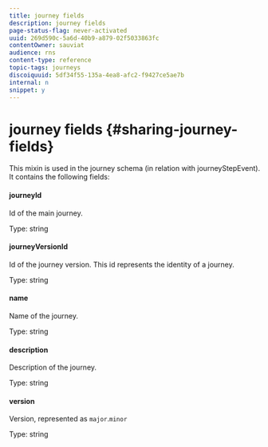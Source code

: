 ```yaml
---
title: journey fields
description: journey fields
page-status-flag: never-activated
uuid: 269d590c-5a6d-40b9-a879-02f5033863fc
contentOwner: sauviat
audience: rns
content-type: reference
topic-tags: journeys
discoiquuid: 5df34f55-135a-4ea8-afc2-f9427ce5ae7b
internal: n
snippet: y
---
```


# journey fields {#sharing-journey-fields}

This mixin is used in the journey schema (in relation with journeyStepEvent). It contains the following fields:

#### journeyId

Id of the main journey.

Type: string

#### journeyVersionId

Id of the journey version. This id represents the identity of a journey.

Type: string

#### name

Name of the journey.

Type: string

#### description

Description of the journey.

Type: string

#### version

Version, represented as `major`.`minor`

Type: string
